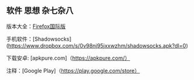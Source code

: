 ##  软件 思想 杂七杂八

 版本大全：[Firefox国际版](www.mozilla.org/en-US/firefox/all/)
  
 手机软件：[Shadowsocks] (https://www.dropbox.com/s/0v98nj95jxxwzhm/shadowsocks.apk?dl=0)

 下载安卓: [apkpure.com]（https://apkpure.com/） 
 
 注释：[Google Play]（https://play.google.com/store）
